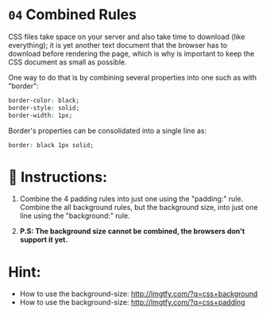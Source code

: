 # `04` Combined Rules

CSS files take space on your server and also take time to download (like everything); it is yet another text document that the browser has to download before rendering the page, which is why is important to keep the CSS document as small as possible.

One way to do that is by combining several properties into one such as with "border":

```css
border-color: black;
border-style: solid;
border-width: 1px;
```

Border's properties can be consolidated into a single line as:

```css
border: black 1px solid;
```

# 📝 Instructions:

1. Combine the 4 padding rules into just one using the "padding:" rule.
   Combine the all background rules, but the background size, into just one line using the "background:" rule.

2. **P.S: The background size cannot be combined, the browsers don't support it yet.**

# Hint:

- How to use the background-size: http://lmgtfy.com/?q=css+background
- How to use the background-size: http://lmgtfy.com/?q=css+padding
